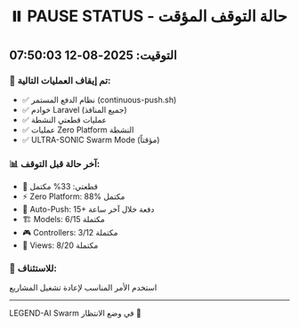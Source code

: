 # ⏸️ PAUSE STATUS - حالة التوقف المؤقت
## التوقيت: 2025-08-12 07:50:03

### 🛑 تم إيقاف العمليات التالية:
- ✅ نظام الدفع المستمر (continuous-push.sh)
- ✅ خوادم Laravel (جميع المنافذ)
- ✅ عمليات قطعتي النشطة
- ✅ عمليات Zero Platform النشطة
- ✅ ULTRA-SONIC Swarm Mode (مؤقتاً)

### 📊 آخر حالة قبل التوقف:
- 🚗 قطعتي: 33% مكتمل
- ⚡ Zero Platform: 88% مكتمل  
- 🔄 Auto-Push: 15+ دفعة خلال آخر ساعة
- 🏗️ Models: 6/15 مكتملة
- 🎮 Controllers: 3/12 مكتملة
- 🎨 Views: 8/20 مكتملة

### 🎯 للاستئناف:
استخدم الأمر المناسب لإعادة تشغيل المشاريع

---
LEGEND-AI Swarm في وضع الانتظار 🤖

